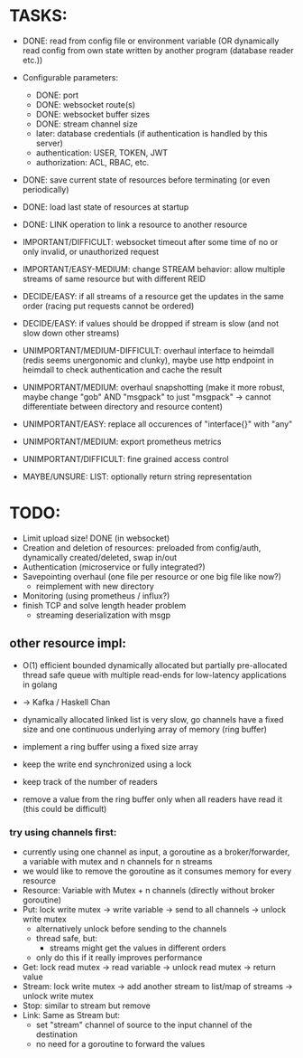 # TASKS:

- DONE: read from config file or environment variable
  (OR dynamically read config from own state written by another program (database reader etc.))
- Configurable parameters:
  - DONE: port
  - DONE: websocket route(s)
  - DONE: websocket buffer sizes
  - DONE: stream channel size
  - later: database credentials (if authentication is handled by this server)
  - authentication: USER, TOKEN, JWT
  - authorization: ACL, RBAC, etc.
- DONE: save current state of resources before terminating (or even periodically)
- DONE: load last state of resources at startup
- DONE: LINK operation to link a resource to another resource

- IMPORTANT/DIFFICULT: websocket timeout after some time of no or only invalid, or unauthorized request
- IMPORTANT/EASY-MEDIUM: change STREAM behavior: allow multiple streams of same resource but with different REID
- DECIDE/EASY: if all streams of a resource get the updates in the same order (racing put requests cannot be ordered)
- DECIDE/EASY: if values should be dropped if stream is slow (and not slow down other streams)

- UNIMPORTANT/MEDIUM-DIFFICULT: overhaul interface to heimdall (redis seems unergonomic and clunky), maybe use http endpoint in heimdall to check authentication and cache the result
- UNIMPORTANT/MEDIUM: overhaul snapshotting (make it more robust, maybe change "gob" AND "msgpack" to just "msgpack" -> cannot differentiate between directory and resource content)
- UNIMPORTANT/EASY: replace all occurences of "interface{}" with "any"
- UNIMPORTANT/MEDIUM: export prometheus metrics
- UNIMPORTANT/DIFFICULT: fine grained access control

- MAYBE/UNSURE: LIST: optionally return string representation

# TODO:

- Limit upload size! DONE (in websocket)
- Creation and deletion of resources: preloaded from config/auth, dynamically created/deleted, swap in/out
- Authentication (microservice or fully integrated?)
- Savepointing overhaul (one file per resource or one big file like now?)
  - reimplement with new directory
- Monitoring (using prometheus / influx?)
- finish TCP and solve length header problem
  - streaming deserialization with msgp

## other resource impl:

- O(1) efficient bounded dynamically allocated but partially pre-allocated thread safe queue with multiple read-ends for low-latency applications in golang
- -> Kafka / Haskell Chan

- dynamically allocated linked list is very slow, go channels have a fixed size and one continuous underlying array of memory (ring buffer)
- implement a ring buffer using a fixed size array
- keep the write end synchronized using a lock
- keep track of the number of readers
- remove a value from the ring buffer only when all readers have read it (this could be difficult)

### try using channels first:

- currently using one channel as input, a goroutine as a broker/forwarder, a variable with mutex and n channels for n streams
- we would like to remove the goroutine as it consumes memory for every resource
- Resource: Variable with Mutex + n channels (directly without broker goroutine)
- Put: lock write mutex -> write variable -> send to all channels -> unlock write mutex
  - alternatively unlock before sending to the channels
  - thread safe, but:
    - streams might get the values in different orders
  - only do this if it really improves performance
- Get: lock read mutex -> read variable -> unlock read mutex -> return value
- Stream: lock write mutex -> add another stream to list/map of streams -> unlock write mutex
- Stop: similar to stream but remove
- Link: Same as Stream but:
  - set "stream" channel of source to the input channel of the destination
  - no need for a goroutine to forward the values
